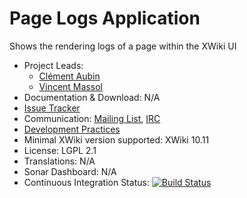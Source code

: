 # Page Logs Application

Shows the rendering logs of a page within the XWiki UI

* Project Leads:
  * [Clément Aubin](http://www.xwiki.org/xwiki/bin/view/XWiki/caubin)
  * [Vincent Massol](http://www.xwiki.org/xwiki/bin/view/XWiki/vmassol)
* Documentation & Download: N/A
* [Issue Tracker](http://jira.xwiki.org/browse/PAGELOGS)
* Communication: [Mailing List](http://dev.xwiki.org/xwiki/bin/view/Community/MailingLists), [IRC](http://dev.xwiki.org/xwiki/bin/view/Community/IRC)
* [Development Practices](http://dev.xwiki.org)
* Minimal XWiki version supported: XWiki 10.11
* License: LGPL 2.1
* Translations: N/A
* Sonar Dashboard: N/A
* Continuous Integration Status: [![Build Status](http://ci.xwiki.org/job/XWiki%20Contrib/job/application-ocr/job/master/badge/icon)](http://ci.xwiki.org/job/XWiki%20Contrib/job/application-pagelogs/job/master/)
